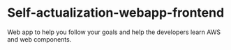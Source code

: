 # Self-actualization-webapp-frontend
Web app to help you follow your goals and help the developers learn AWS and web components.
